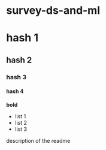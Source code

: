# survey-ds-and-ml
# hash 1
## hash 2
### hash 3
#### hash 4
**bold**
 - list 1
 - list 2
 - list 3

description of the readme
